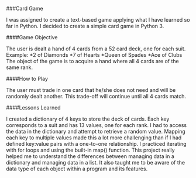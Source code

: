 ###Card Game

I was assigned to create a text-based game applying what I have learned so far in Python. I decided to create a simple card game in Python 3.

####Game Objective

The user is dealt a hand of 4 cards from a 52 card deck, one for each suit. 
Example:  *2 of Diamonds
          *7 of Hearts
          *Queen of Spades
          *Ace of Clubs
The object of the game is to acquire a hand where all 4 cards are of the same rank.

####How to Play

The user must trade in one card that he/she does not need and will be randomly dealt another. This trade-off will continue until all 4 cards match.

####Lessons Learned

I created a dictionary of 4 keys to store the deck of cards. Each key corresponds to a suit and has 13 values, one for each rank. I had to access the data in the dictionary and attempt to retrieve a random value. Mapping each key to multiple values made this a lot more challenging than if I had defined key:value pairs with a one-to-one relationship. I practiced iterating with for loops and using the built-in map() function. This project really helped me to understand the differences between managing data in a dictionary and managing data in a list. It also taught me to be aware of the data type of each object within a program and its features.
